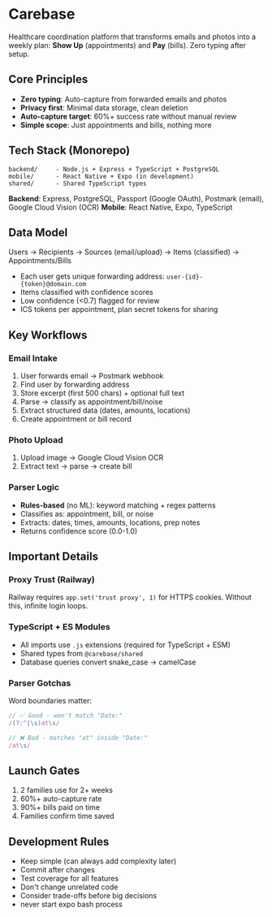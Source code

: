 # Carebase

Healthcare coordination platform that transforms emails and photos into a weekly plan: **Show Up** (appointments) and **Pay** (bills). Zero typing after setup.

## Core Principles

- **Zero typing**: Auto-capture from forwarded emails and photos
- **Privacy first**: Minimal data storage, clean deletion
- **Auto-capture target**: 60%+ success rate without manual review
- **Simple scope**: Just appointments and bills, nothing more

## Tech Stack (Monorepo)

```
backend/     - Node.js + Express + TypeScript + PostgreSQL
mobile/      - React Native + Expo (in development)
shared/      - Shared TypeScript types
```

**Backend**: Express, PostgreSQL, Passport (Google OAuth), Postmark (email), Google Cloud Vision (OCR)
**Mobile**: React Native, Expo, TypeScript

## Data Model

Users → Recipients → Sources (email/upload) → Items (classified) → Appointments/Bills

- Each user gets unique forwarding address: `user-{id}-{token}@domain.com`
- Items classified with confidence scores
- Low confidence (<0.7) flagged for review
- ICS tokens per appointment, plan secret tokens for sharing

## Key Workflows

### Email Intake
1. User forwards email → Postmark webhook
2. Find user by forwarding address
3. Store excerpt (first 500 chars) + optional full text
4. Parse → classify as appointment/bill/noise
5. Extract structured data (dates, amounts, locations)
6. Create appointment or bill record

### Photo Upload
1. Upload image → Google Cloud Vision OCR
2. Extract text → parse → create bill

### Parser Logic
- **Rules-based** (no ML): keyword matching + regex patterns
- Classifies as: appointment, bill, or noise
- Extracts: dates, times, amounts, locations, prep notes
- Returns confidence score (0.0-1.0)

## Important Details

### Proxy Trust (Railway)
Railway requires `app.set('trust proxy', 1)` for HTTPS cookies. Without this, infinite login loops.

### TypeScript + ES Modules
- All imports use `.js` extensions (required for TypeScript + ESM)
- Shared types from `@carebase/shared`
- Database queries convert snake_case → camelCase

### Parser Gotchas
Word boundaries matter:
```typescript
// ✅ Good - won't match "Date:"
/(?:^|\s)at\s/

// ❌ Bad - matches "at" inside "Date:"
/at\s/
```

## Launch Gates

1. 2 families use for 2+ weeks
2. 60%+ auto-capture rate
3. 90%+ bills paid on time
4. Families confirm time saved

## Development Rules

- Keep simple (can always add complexity later)
- Commit after changes
- Test coverage for all features
- Don't change unrelated code
- Consider trade-offs before big decisions
- never start expo bash process